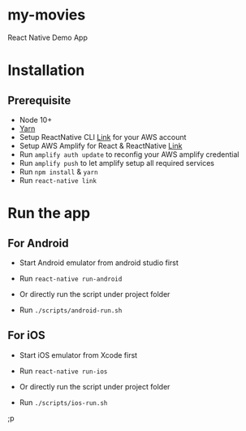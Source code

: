 # my-movies
React Native Demo App

# Installation

## Prerequisite

* Node 10+
* [Yarn](https://yarnpkg.com/en/docs/install#mac-stable)
* Setup ReactNative CLI [Link](https://facebook.github.io/react-native/docs/getting-started) for your AWS account
* Setup AWS Amplify for React & ReactNative [Link](https://aws-amplify.github.io/docs/js/react)
* Run `amplify auth update` to reconfig your AWS amplify credential
* Run `amplify push` to let amplify setup all required services
* Run `npm install` & `yarn`
* Run `react-native link`

# Run the app

## For Android

* Start Android emulator from android studio first
* Run `react-native run-android`

* Or directly run the script under project folder
* Run `./scripts/android-run.sh`


## For iOS

* Start iOS emulator from Xcode first
* Run `react-native run-ios`

* Or directly run the script under project folder
* Run `./scripts/ios-run.sh`

;p